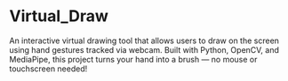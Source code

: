 # Virtual_Draw
An interactive virtual drawing tool that allows users to draw on the screen using hand gestures tracked via webcam. Built with Python, OpenCV, and MediaPipe, this project turns your hand into a brush — no mouse or touchscreen needed!
